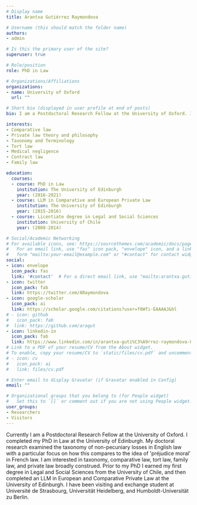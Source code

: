 ```yaml
---
# Display name
title: Arantxa Gutiérrez Raymondova

# Username (this should match the folder name)
authors:
- admin

# Is this the primary user of the site?
superuser: true

# Role/position
role: PhD in Law

# Organizations/Affiliations
organizations:
- name: University of Oxford
  url: ""

# Short bio (displayed in user profile at end of posts)
bio: I am a Postdoctoral Research Fellow at the University of Oxford. I am interested in comparative law, taxonomy, private law theory, taxonomy, and family law. 

interests:
- Comparative law
- Private law theory and philosophy
- Taxonomy and Terminology
- Tort law
- Medical negligence
- Contract law
- Family law

education:
  courses:
  - course: PhD in Law 
    institution: The University of Edinburgh 
    year: (2016-2021)
  - course: LLM in Comparative and European Private Law
    institution: The University of Edinburgh
    year: (2015-2016)
  - course: Licentiate degree in Legal and Social Sciences
    institution: University of Chile
    year: (2008-2014)

# Social/Academic Networking
# For available icons, see: https://sourcethemes.com/academic/docs/page-builder/#icons
#   For an email link, use "fas" icon pack, "envelope" icon, and a link in the
#   form "mailto:your-email@example.com" or "#contact" for contact widget.
social:
- icon: envelope
  icon_pack: fas
  link: '#contact'  # For a direct email link, use "mailto:arantxa.gutierrez@law.ox.ac.uk".
- icon: twitter
  icon_pack: fab
  link: https://twitter.com/ARaymondova
- icon: google-scholar
  icon_pack: ai
  link: https://scholar.google.com/citations?user=f6Wfi-EAAAAJ&hl
# - icon: github
#   icon_pack: fab
#  link: https://github.com/aragut
- icon: linkedin-in
  icon_pack: fab
  link: https://www.linkedin.com/in/arantxa-guti%C3%A9rrez-raymondova-86930934/
# Link to a PDF of your resume/CV from the About widget.
# To enable, copy your resume/CV to `static/files/cv.pdf` and uncomment the lines below.
# - icon: cv
#   icon_pack: ai
#   link: files/cv.pdf

# Enter email to display Gravatar (if Gravatar enabled in Config)
email: ""

# Organizational groups that you belong to (for People widget)
#   Set this to `[]` or comment out if you are not using People widget.
user_groups:
- Researchers
- Visitors
---
```


Currently I am a Postdoctoral Research Fellow at the University of Oxford. I completed my PhD in Law at the University of Edinburgh. My doctoral research examined the taxonomy of non-pecuniary losses in English law with a particular focus on how this compares to the idea of 'préjudice moral' in French law. I am interested in taxonomy, comparative law, tort law, family law, and private law broadly construed. Prior to my PhD I earned my first degree in Legal and Social Sciences from the University of Chile, and then completed an LLM in European and Comparative Private Law at the University of Edinburgh. I have been visiting and exchange student at Université de Strasbourg, Universität Heidelberg, and Humboldt-Universität zu Berlin. 
